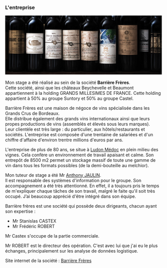 ### L'entreprise 
<img src="picture/Vins.jpg" class="img-fluid" alt="Source image site Barriere Frères">  

Mon stage a été réalisé au sein de la société **Barrière Frères**.  
Cette société, ainsi que les châteaux Beychevelle et Beaumont appartiennent à la holding GRANDS MILLESIMES DE FRANCE.
Cette holding appartient à 50% au groupe Suntory et 50% au groupe Castel.
  
Barrière Frères est une maison de négoce de vins spécialisée dans les Grands Crus de Bordeaux.   
Elle distribue également des grands vins internationaux ainsi que leurs propes productions de vins (assemblés et élevés sous leurs marques).  
Leur clientèle est très large : du particulier, aux hôtels/restaurants et sociétés.
L'entreprise est composée d'une trentaine de salariées et d'un chiffre d'affaire d'environ trentre millions d'euros par ans.  
  
  
L'entreprise de plus de 80 ans, se situe à [Ludon Médoc](https://goo.gl/maps/nw3G6tg4TG2qahfP6) en plein milieu des vignes. Cela confère un environnement de travail apaisant et calme.
Son entrepôt de 8500 m2 permet un stockage massif de toute une gamme de vin dans tous les formats possibles (de la demi-bouteille au melchior).

Mon tuteur de stage a été Mr [Anthony JAULIN](https://www.linkedin.com/in/anthony-jaulin-5083a4a0/).  
Il est responsable des systèmes d'information pour le groupe. Son accompagnement a été très attentionné. En effet, il a toujours pris le temps de m'expliquer chaque tâches de son travail, malgré le faite qu'il soit très occupé. J’ai beaucoup apprécié d'être intégré dans son équipe.  

Barrière frères est une société qui possède deux dirigeants, chacun ayant son expertise :
- Mr Stanislas CASTEX
- Mr Frédéric ROBERT  

Mr Castex s'occupe de la partie commerciale.  

Mr ROBERT est le directeur des opération. C'est avec lui que j'ai eu le plus échanges, principalement sur les analyse de données logistique.  

Site internet de la société : [Barrière Frères](https://barriere-freres.fr)

